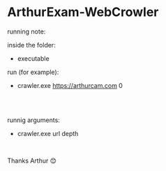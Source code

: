 # ArthurExam-WebCrowler

running note:


inside the folder: 
* executable

run (for example): 

* crawler.exe https://arthurcam.com 0

<br>
<br>


runnig arguments:
* crawler.exe url depth

<br>

Thanks Arthur 😊
